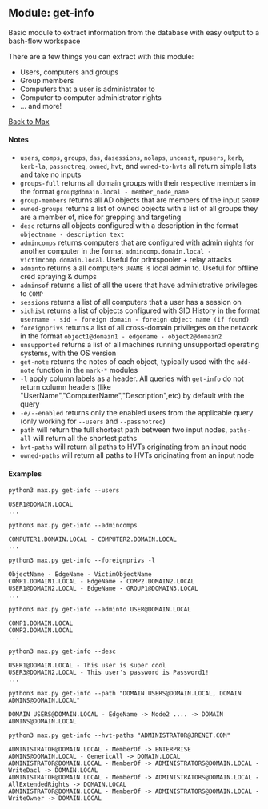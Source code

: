 ## Module: get-info

Basic module to extract information from the database with easy output to a bash-flow workspace

There are a few things you can extract with this module:
* Users, computers and groups
* Group members
* Computers that a user is administrator to
* Computer to computer administrator rights
* ... and more!

[Back to Max](https://github.com/knavesec/Max)


#### Notes

* `users`, `comps`, `groups`, `das`, `dasessions`, `nolaps`, `unconst`, `npusers`, `kerb`, `kerb-la`, `passnotreq`, `owned`, `hvt`, and `owned-to-hvts`  all return simple lists and take no inputs
* `groups-full` returns all domain groups with their respective members in the format `group@domain.local - member_node_name`
* `group-members` returns all AD objects that are members of the input `GROUP`
* `owned-groups` returns a list of owned objects with a list of all groups they are a member of, nice for grepping and targeting
* `desc` returns all objects configured with a description in the format `objectname - description text`
* `admincomps` returns computers that are configured with admin rights for another computer in the format `admincomp.domain.local - victimcomp.domain.local`. Useful for printspooler + relay attacks
* `adminto` returns a all computers `UNAME` is local admin to. Useful for offline cred spraying & dumps
* `adminsof` returns a list of all the users that have administrative privileges to `COMP`
* `sessions` returns a list of all computers that a user has a session on
* `sidhist` returns a list of objects configured with SID History in the format `username - sid - foreign domain - foreign object name (if found)`
* `foreignprivs` returns a list of all cross-domain privileges on the network in the format `object1@domain1 - edgename - object2@domain2`
* `unsupported` returns a list of all machines running unsupported operating systems, with the OS version
* `get-note` returns the notes of each object, typically used with the `add-note` function in the `mark-*` modules
* `-l` apply column labels as a header. All queries with `get-info` do not return column headers (like "UserName","ComputerName","Description",etc) by default with the query
* `-e/--enabled` returns only the enabled users from the applicable query (only working for `--users` and `--passnotreq`)
* `path` will return the full shortest path between two input nodes, `paths-all` will return all the shortest paths
* `hvt-paths` will return all paths to HVTs originating from an input node
* `owned-paths` will return all paths to HVTs originating from an input node

#### Examples

```
python3 max.py get-info --users

USER1@DOMAIN.LOCAL
...
```

```
python3 max.py get-info --admincomps

COMPUTER1.DOMAIN.LOCAL - COMPUTER2.DOMAIN.LOCAL
...
```

```
python3 max.py get-info --foreignprivs -l

ObjectName - EdgeName - VictimObjectName
COMP1.DOMAIN1.LOCAL - EdgeName - COMP2.DOMAIN2.LOCAL
USER1@DOMAIN2.LOCAL - EdgeName - GROUP1@DOMAIN3.LOCAL
...
```

```
python3 max.py get-info --adminto USER@DOMAIN.LOCAL

COMP1.DOMAIN.LOCAL
COMP2.DOMAIN.LOCAL
...
```

```
python3 max.py get-info --desc

USER1@DOMAIN.LOCAL - This user is super cool
USER3@DOMAIN2.LOCAL - This user's password is Password1!
...
```

```
python3 max.py get-info --path "DOMAIN USERS@DOMAIN.LOCAL, DOMAIN ADMINS@DOMAIN.LOCAL"

DOMAIN USERS@DOMAIN.LOCAL - EdgeName -> Node2 .... -> DOMAIN ADMINS@DOMAIN.LOCAL
```

```
python3 max.py get-info --hvt-paths "ADMINISTRATOR@JRENET.COM"

ADMINISTRATOR@DOMAIN.LOCAL - MemberOf -> ENTERPRISE ADMINS@DOMAIN.LOCAL - GenericAll -> DOMAIN.LOCAL
ADMINISTRATOR@DOMAIN.LOCAL - MemberOf -> ADMINISTRATORS@DOMAIN.LOCAL - WriteDacl -> DOMAIN.LOCAL
ADMINISTRATOR@DOMAIN.LOCAL - MemberOf -> ADMINISTRATORS@DOMAIN.LOCAL - AllExtendedRights -> DOMAIN.LOCAL
ADMINISTRATOR@DOMAIN.LOCAL - MemberOf -> ADMINISTRATORS@DOMAIN.LOCAL - WriteOwner -> DOMAIN.LOCAL

```
